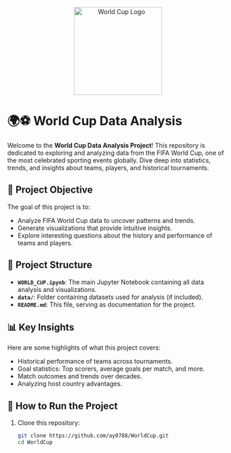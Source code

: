 <p align="center">
  <img src="https://upload.wikimedia.org/wikipedia/commons/7/78/FIFA_World_Cup_logo.svg" alt="World Cup Logo" width="200">
</p>

# 🌍⚽ World Cup Data Analysis

Welcome to the **World Cup Data Analysis Project**! This repository is dedicated to exploring and analyzing data from the FIFA World Cup, one of the most celebrated sporting events globally. Dive deep into statistics, trends, and insights about teams, players, and historical tournaments.

## 🎯 Project Objective

The goal of this project is to:

- Analyze FIFA World Cup data to uncover patterns and trends.
- Generate visualizations that provide intuitive insights.
- Explore interesting questions about the history and performance of teams and players.

## 📂 Project Structure

- **`WORLD_CUP.ipynb`**: The main Jupyter Notebook containing all data analysis and visualizations.
- **`data/`**: Folder containing datasets used for analysis (if included).
- **`README.md`**: This file, serving as documentation for the project.

## 📊 Key Insights

Here are some highlights of what this project covers:

- Historical performance of teams across tournaments.
- Goal statistics: Top scorers, average goals per match, and more.
- Match outcomes and trends over decades.
- Analyzing host country advantages.

## 🚀 How to Run the Project

1. Clone this repository:
   ```bash
   git clone https://github.com/ay0788/WorldCup.git
   cd WorldCup
